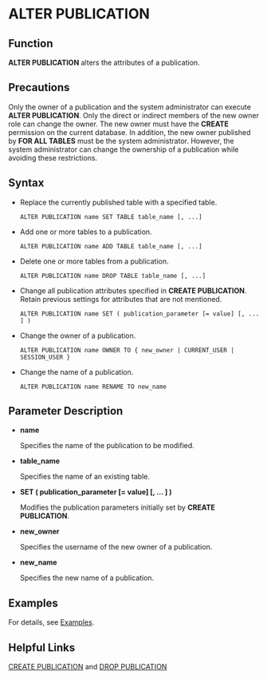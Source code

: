 # ALTER PUBLICATION

## Function<a name="section6411155412312"></a>

**ALTER PUBLICATION** alters the attributes of a publication.

## Precautions<a name="section20666031491"></a>

Only the owner of a publication and the system administrator can execute **ALTER PUBLICATION**. Only the direct or indirect members of the new owner role can change the owner. The new owner must have the **CREATE** permission on the current database. In addition, the new owner published by **FOR ALL TABLES** must be the system administrator. However, the system administrator can change the ownership of a publication while avoiding these restrictions.

## Syntax<a name="section8269651410"></a>

- Replace the currently published table with a specified table.

  ```
  ALTER PUBLICATION name SET TABLE table_name [, ...]
  ```

- Add one or more tables to a publication.

  ```
  ALTER PUBLICATION name ADD TABLE table_name [, ...]
  ```

- Delete one or more tables from a publication.

  ```
  ALTER PUBLICATION name DROP TABLE table_name [, ...]
  ```

- Change all publication attributes specified in **CREATE PUBLICATION**. Retain previous settings for attributes that are not mentioned.

  ```
  ALTER PUBLICATION name SET ( publication_parameter [= value] [, ... ] )
  ```

- Change the owner of a publication.

  ```
  ALTER PUBLICATION name OWNER TO { new_owner | CURRENT_USER | SESSION_USER }
  ```

- Change the name of a publication.

  ```
  ALTER PUBLICATION name RENAME TO new_name
  ```


## Parameter Description<a name="section1338317414277"></a>

- **name**

  Specifies the name of the publication to be modified.

- **table\_name**

  Specifies the name of an existing table.

- **SET \( publication\_parameter \[= value\] \[, ... \] \)**

  Modifies the publication parameters initially set by **CREATE PUBLICATION**.

- **new\_owner**

  Specifies the username of the new owner of a publication.

- **new\_name**

  Specifies the new name of a publication.


## Examples<a name="section5652932173112"></a>

For details, see [Examples](create-publication.md#section109371845154215).

## Helpful Links<a name="section1530717394317"></a>

[CREATE PUBLICATION](create-publication.md) and [DROP PUBLICATION](drop-publication.md)

